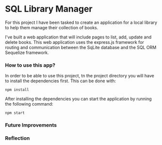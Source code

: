 # SQL Library Manager

For this project I have been tasked to create an application for a local library to help them manage their collection of books.

I've built a web application that will include pages to list, add, update and delete books. This web application uses the express.js framework for routing and communication between the SqLite database and the SQL ORM Sequelize framework.

### How to use this app?

In order to be able to use this project, tn the project directory you will have to install the dependencies first.
This can be done with:

```
npm install
```

After installing the dependencies you can start the application by running the following command:

```
npm start
```

### Future Improvements

### Reflection
